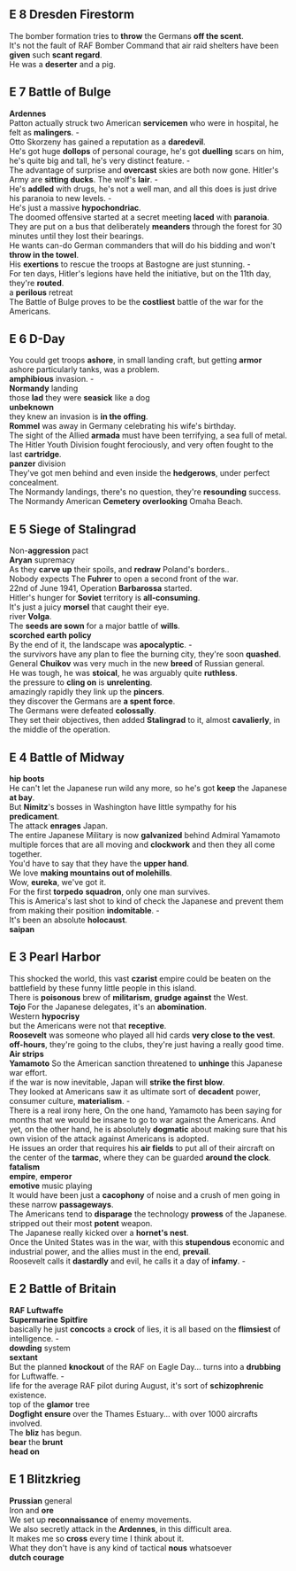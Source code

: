 
## E 8 Dresden Firestorm  
The bomber formation tries to **throw** the Germans **off the scent**.  
It's not the fault of RAF Bomber Command that air raid shelters have been **given** such **scant regard**.  
He was a **deserter** and a pig.  


## E 7 Battle of Bulge  
**Ardennes**  
Patton actually struck two American **servicemen** who were in hospital, he felt as **malingers**. -  
Otto Skorzeny has gained a reputation as a **daredevil**.  
He's got huge **dollops** of personal courage, he's got **duelling** scars on him, he's quite big and tall, he's very distinct feature. -  
The advantage of surprise and **overcast** skies are both now gone. Hitler's Army are **sitting ducks**. 
The wolf's **lair**. -  
He's **addled** with drugs, he's not a well man, and all this does is just drive his paranoia to new levels. -  
He's just a massive **hypochondriac**.  
The doomed offensive started at a secret meeting **laced** with **paranoia**.  
They are put on a bus that deliberately **meanders** through the forest for 30 minutes until they lost their bearings.  
He wants can-do German commanders that will do his bidding and won't **throw in the towel**.  
His **exertions** to rescue the troops at Bastogne are just stunning. -  
For ten days, Hitler's legions have held the initiative, but on the 11th day, they're **routed**.  
a **perilous** retreat  
The Battle of Bulge proves to be the **costliest** battle of the war for the Americans.  

## E 6 D-Day  
You could get troops **ashore**, in small landing craft, but getting **armor** ashore particularly tanks, was a problem.  
**amphibious** invasion. -  
**Normandy** landing  
those **lad** they were **seasick** like a dog  
**unbeknown**  
they knew an invasion is **in the offing**.  
**Rommel** was away in Germany celebrating his wife's birthday.   
The sight of the Allied **armada** must have been terrifying, a sea full of metal.  
The Hitler Youth Division fought ferociously, and very often fought to the last **cartridge**.  
**panzer** division  
They've got men behind and even inside the **hedgerows**, under perfect concealment.    
The Normandy landings, there's no question, they're **resounding** success.  
The Normandy American **Cemetery** **overlooking** Omaha Beach.  


## E 5 Siege of Stalingrad 
Non-**aggression** pact  
**Aryan** supremacy  
As they **carve up** their spoils, and **redraw** Poland's borders..  
Nobody expects The **Fuhrer** to open a second front of the war.  
22nd of June 1941, Operation **Barbarossa** started.  
Hitler's hunger for **Soviet** territory is **all-consuming**.  
It's just a juicy **morsel** that caught their eye.  
river **Volga**.  
The **seeds are sown** for a major battle of **wills**.  
**scorched earth policy**  
By the end of it, the landscape was **apocalyptic**. -  
the survivors have any plan to flee the burning city, they're soon **quashed**.  
General **Chuikov** was very much in the new **breed** of Russian general.  
He was tough, he was **stoical**, he was arguably quite **ruthless**.  
the pressure to **cling on** is **unrelenting**.  
amazingly rapidly they link up the **pincers**.  
they discover the Germans are **a spent force**.  
The Germans were defeated **colossally**.  
They set their objectives, then added **Stalingrad** to it, almost **cavalierly**, in the middle of the operation.  


## E 4 Battle of Midway  
**hip boots**  
He can't let the Japanese run wild any more, so he's got **keep** the Japanese **at bay**.   
But **Nimitz**'s bosses in Washington have little sympathy for his **predicament**.  
The attack **enrages** Japan.  
The entire Japanese Military is now **galvanized** behind Admiral Yamamoto  
multiple forces that are all moving and **clockwork** and then they all come together.  
You'd have to say that they have the **upper hand**.  
We love **making mountains out of molehills**.  
Wow, **eureka**, we've got it.  
For the first **torpedo** **squadron**, only one man survives.  
This is America's last shot to kind of check the Japanese and prevent them from making their position **indomitable**. -  
It's been an absolute **holocaust**.  
**saipan**  

## E 3 Pearl Harbor  
This shocked the world, this vast **czarist** empire could be beaten on the battlefield by these funny little people in this island.  
There is **poisonous** brew of **militarism**, **grudge against** the West.  
**Tojo**
For the Japanese delegates, it's an **abomination**.  
Western **hypocrisy**  
but the Americans were not that **receptive**.  
**Roosevelt** was someone who played all hid cards **very close to the vest**.  
**off-hours**, they're going to the clubs, they're just having a really good time.  
**Air strips**  
**Yamamoto**
So the American sanction threatened to **unhinge** this Japanese war effort.  
if the war is now inevitable, Japan will **strike the first blow**.  
They looked at Americans saw it as ultimate sort of **decadent** power, consumer culture, **materialism**. -  
There is a real irony here, On the one hand, Yamamoto has been saying for months that we would be insane to go to war against the Americans. And yet, on the other hand, he is absolutely **dogmatic** about making sure that his own vision of the attack against Americans is adopted.  
He issues an order that requires his **air fields** to put all of their aircraft on the center of the **tarmac**, where they can be guarded **around the clock**.  
**fatalism**  
**empire**, **emperor**  
**emotive** music playing  
It would have been just a **cacophony** of noise and a crush of men going in these narrow **passageways**.  
The Americans tend to **disparage** the technology **prowess** of the Japanese.  
stripped out their most **potent** weapon.  
The Japanese really kicked over a **hornet's nest**.  
Once the United States was in the war, with this **stupendous** economic and industrial power, and the allies must in the end, **prevail**.  
Roosevelt calls it **dastardly** and evil, he calls it a day of **infamy**. -  


## E 2 Battle of Britain
**RAF** 
**Luftwaffe**   
**Supermarine** **Spitfire**  
basically he just **concocts** a **crock** of lies, it is all based on the **flimsiest** of intelligence. -    
**dowding** system  
**sextant**  
But the planned **knockout** of the RAF on Eagle Day... turns into a **drubbing** for Luftwaffe. -  
life for the average RAF pilot during August, it's sort of **schizophrenic** existence.  
top of the **glamor** tree  
**Dogfight** **ensure** over the Thames Estuary... with over 1000 aircrafts involved.  
The **bliz** has begun.  
**bear** the **brunt**  
**head on**  


## E 1 Blitzkrieg
**Prussian** general   
Iron and **ore**  
We set up **reconnaissance** of enemy movements.  
We also secretly attack in the **Ardennes**, in this difficult area.  
It makes me so **cross** every time I think about it.  
What they don't have is any kind of tactical **nous** whatsoever  
**dutch courage**  

